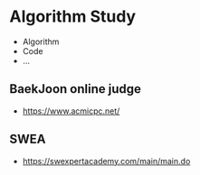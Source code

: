 # Algorithm Study

 - Algorithm 
 - Code
 - ...


## BaekJoon online judge
 
 - https://www.acmicpc.net/

## SWEA

 - https://swexpertacademy.com/main/main.do

